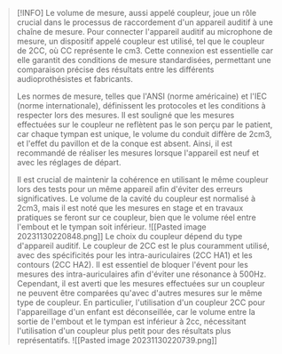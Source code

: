 >[!INFO]
>Le volume de mesure, aussi appelé coupleur, joue un rôle crucial dans le processus de raccordement d'un appareil auditif à une chaîne de mesure. Pour connecter l'appareil auditif au microphone de mesure, un dispositif appelé coupleur est utilisé, tel que le coupleur de 2CC, où CC représente le cm3. Cette connexion est essentielle car elle garantit des conditions de mesure standardisées, permettant une comparaison précise des résultats entre les différents audioprothésistes et fabricants.
>
>Les normes de mesure, telles que l'ANSI (norme américaine) et l'IEC (norme internationale), définissent les protocoles et les conditions à respecter lors des mesures. Il est souligné que les mesures effectuées sur le coupleur ne reflètent pas le son perçu par le patient, car chaque tympan est unique, le volume du conduit diffère de 2cm3, et l'effet du pavillon et de la conque est absent. Ainsi, il est recommandé de réaliser les mesures lorsque l'appareil est neuf et avec les réglages de départ.
>
>Il est crucial de maintenir la cohérence en utilisant le même coupleur lors des tests pour un même appareil afin d'éviter des erreurs significatives. Le volume de la cavité du coupleur est normalisé à 2cm3, mais il est noté que les mesures en stage et en travaux pratiques se feront sur ce coupleur, bien que le volume réel entre l'embout et le tympan soit inférieur.
>![[Pasted image 20231130220848.png]]
>Le choix du coupleur dépend du type d'appareil auditif. Le coupleur de 2CC est le plus couramment utilisé, avec des spécificités pour les intra-auriculaires (2CC HA1) et les contours (2CC HA2). Il est essentiel de bloquer l'évent pour les mesures des intra-auriculaires afin d'éviter une résonance à 500Hz. Cependant, il est averti que les mesures effectuées sur un coupleur ne peuvent être comparées qu'avec d'autres mesures sur le même type de coupleur. En particulier, l'utilisation d'un coupleur 2CC pour l'appareillage d'un enfant est déconseillée, car le volume entre la sortie de l'embout et le tympan est inférieur à 2cc, nécessitant l'utilisation d'un coupleur plus petit pour des résultats plus représentatifs.
>![[Pasted image 20231130220739.png]]




